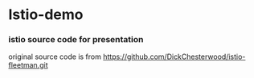 # Istio-demo
### istio source code for presentation

original source code is from https://github.com/DickChesterwood/istio-fleetman.git
